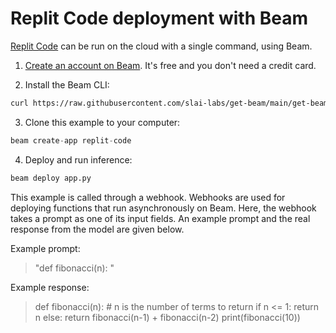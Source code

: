 # Replit Code deployment with Beam

[Replit Code](https://huggingface.co/replit/replit-code-v1-3b) can be run on the cloud with a single command, using Beam.

1. [Create an account on Beam](https://beam.cloud). It's free and you don't need a credit card.

2. Install the Beam CLI:

```bash
curl https://raw.githubusercontent.com/slai-labs/get-beam/main/get-beam.sh -sSfL | sh
```

3. Clone this example to your computer:

```python
beam create-app replit-code
```

4. Deploy and run inference:

```python
beam deploy app.py
```

This example is called through a webhook. Webhooks are used for deploying
functions that run asynchronously on Beam. Here, the webhook takes a prompt
as one of its input fields. An example prompt and the real response from the
model are given below.

Example prompt:
> "def fibonacci(n): "

Example response: 
> def fibonacci(n): # n is the number of terms to return
    if n <= 1:
        return n
    else:
        return fibonacci(n-1) + fibonacci(n-2)
  print(fibonacci(10))
